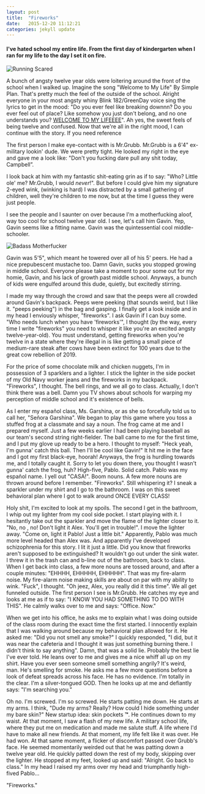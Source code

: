 ```yaml
---
layout: post
title:  "Fireworks"
date:   2015-12-20 11:12:21
categories: jekyll update
---
```


#### **I've hated school my entire life.  From the first day of kindergarten when I ran for my life to the day I set it on fire.**



![Running Scared](http://alexcampbell.co/images/homeAlone.gif)

A bunch of angsty twelve year olds were loitering around the front of the school when I walked up. Imagine the song "Welcome to My Life" By Simple Plan.  That's pretty much the feel of the outside of the school.  Alright everyone in your most angsty whiny Blink 182/GreenDay voice sing the lyrics to get in the mood:  "Do you ever feel like breaking downnn?  Do you ever feel out of place? Like somehow you just don't belong, and no one understands you?  [WELCOME TO MY LIFEEEE](https://www.youtube.com/watch?v=r0U0AlLVqpk)".  Ah yes, the sweet feels of being twelve and confused.  Now that we're all in the right mood, I can continue with the story.  If you need reference


The first person I make eye-contact with is Mr.Grubb.  Mr.Grubb is a 6'4" ex-military lookin' dude. We were pretty tight.  He looked my right in the eye and gave me a look like: "Don't you fucking dare pull any shit today, Campbell”.

 I look back at him with my fantastic shit-eating grin as if to say: "Who?  Little ole' me?  Mr.Grubb, I would *never*!".  But before I could give him my signature 2-eyed wink, (winking is hard) I was distracted by a small gathering of children, well they're children to me now, but at the time I guess they were just people.


I see the people and I saunter on over because I'm a motherfucking aloof, way too cool for school twelve year old.  I see, let's call him Gavin.  Yep, Gavin seems like a fitting name.  Gavin was the quintessential cool middle-schooler.

![Badass Motherfucker](http://alexcampbell.co/images/badMotherFucker.jpg)

Gavin was  5'5", which meant he towered over all of his 5' peers. He had a nice prepubescent mustache too.  Damn Gavin, sucks you stopped growing in middle school.  Everyone please take a moment to pour some out for my homie, Gavin, and his lack of growth past middle school.  Anyways, a bunch of kids were engulfed around this dude, quietly, but excitedly stirring.

I made my way through the crowd and saw that the peeps were all crowded around Gavin's backpack.  Peeps were peeking (that sounds weird, but I like it.  "peeps peeking") in the bag and gasping.  I finally get a look inside and in my head I enviously whisper, "fireworks".  I ask Gavin if I can buy some.  "Who needs lunch when you have 'fireworks'", I thought (by the way, every time I write "fireworks" you need to whisper it like you're an excited angsty twelve-year-old).  You must understand, getting fireworks when you're twelve in a state where they're illegal in is like getting a small piece of medium-rare steak after cows have been extinct for 100 years due to the great cow rebellion of 2019.


For the price of some chocolate milk and chicken nuggets, I'm in possession of 3 sparklers and a lighter.  I stick the lighter in the side pocket of my Old Navy worker jeans and the fireworks in my backpack.  "Fireworks", I thought. The bell rings, and we all go to class.  Actually, I don't think there was a bell.  Damn you TV shows about schools for warping my perception of middle school and it's existence of bells.



As I enter my español class, Ms. Garshina, or as she so forcefully told us to call her, "Señora Garshina".  We began to play this game where you toss a stuffed frog at a classmate and say a noun.  The frog came at me and I prepared myself.  Just a few weeks earlier I had been playing baseball as our team's second string right-fielder. The ball came to me for the first time, and I put my glove up ready to be a hero.  I thought to myself: "Heck yeah, I'm gunna' catch this ball.  Then I'll be cool like Gavin!" It hit me in the face and I got my first black-eye, hoorah!  Anyways, the frog is hurdling towards me, and I totally caught it. Sorry to let you down there, you thought I wasn't gunna' catch the frog, huh? High-five, Pablo. Solid catch. Pablo was my español name.  I yell out "CASA!".  Boom nouns.  A few more nouns are thrown around before I remember.  "Fireworks".  Still whispering it?  I sneak a sparkler under my shirt and I go to the bathroom.  I was on this sweet behavioral plan where I got to walk around ONCE EVERY CLASS!



Holy shit, I'm excited to look at my spoils.  The second I get in the bathroom, I whip out my lighter from my cool side pocket.  I start playing with it.  I hesitantly take out the sparkler and move the flame of the lighter closer to it.  "No, no , no! Don't light it Alex.  You'll get in trouble!".  I move the lighter away.  "Come on, light it Pablo!  Just a little bit."  Apparently, Pablo was much more level headed than Alex was. And apparently I've developed schizophrenia for this story. I lit it just a little.  Did you know that fireworks aren't supposed to be extinguished?  It wouldn't go out under the sink water. I threw it in the trash can and b-line out of the bathroom, back to class.  When I get back into class, a few more nouns are tossed around, and after a couple minutes: "EHHHH, EHHHHH, EHHHHH". That was my fire-alarm noise.  My fire-alarm noise making skills are about on par with my ability to wink.  "Fuck", I thought.  "Oh jeez, Alex, you really did it this time".  We all get funneled outside.  The first person I see is Mr.Grubb.  He catches my eye and looks at me as if to say: "I KNOW YOU HAD SOMETHING TO DO WITH THIS".  He calmly walks over to me and says: "Office. Now."


When we get into his office, he asks me to explain what I was doing outside of the class room during the exact time the first started.  I innocently explain that I was walking around because my behavioral plan allowed for it.  He asked me: "Did you not smell any smoke?"  I quickly responded, "I did, but it was near the cafeteria and I thought it was just something burning there. I didn't think to say anything".  Damn, that was a solid lie.  Probably the best lie I've ever told.  He leans over to me and gives me a nice whiff all up on my shirt. Have you ever seen someone smell something angrily? It's weird, man. He's smelling for smoke.  He asks me a few more questions before a look of defeat spreads across his face.  He has no evidence.  I'm totally in the clear.  I'm a silver-tongued GOD. Then he looks up at me and defiantly says: "I'm searching you."

Oh no.  I'm screwed.  I'm so screwed.  He starts patting me down.  He starts at my arms.  I think, "Dude my arms?  Really?  How could I hide something under my bare skin?" New startup idea: skin pockets **™**.  He continues down to my waist.  At that moment, I saw a flash of my new life.  A military school life, where they put me on medication and made me salute stuff.  A life where I'd have to make all new friends.  At that moment, my life felt like it was over.  He had won.  At that same moment, a flicker of discomfort passed over Grubb's face.  He seemed momentarily weirded out that he was patting down a twelve year old.  He quickly patted down the rest of my body, skipping over the lighter.  He stopped at my feet, looked up and said: "Alright.  Go back to class." In my head I raised my arms over my head and triumphantly high-fived Pablo...


"Fireworks."